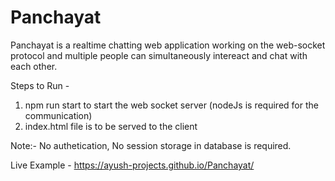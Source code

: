 # Panchayat

Panchayat is a realtime chatting web application working on the web-socket protocol and multiple people can simultaneously intereact and chat with each other.

Steps to Run - 

1. npm run start to start the web socket server (nodeJs is required for the communication) 
2. index.html file is to be served to the client 

Note:- No authetication, No session storage in database is required.

Live Example - https://ayush-projects.github.io/Panchayat/
